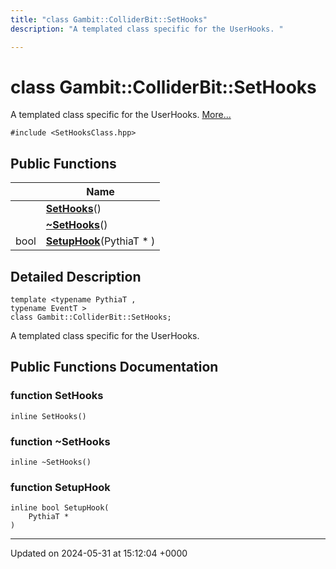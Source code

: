 ```yaml
---
title: "class Gambit::ColliderBit::SetHooks"
description: "A templated class specific for the UserHooks. "

---
```


# class Gambit::ColliderBit::SetHooks



A templated class specific for the UserHooks.  [More...](#detailed-description)


`#include <SetHooksClass.hpp>`

## Public Functions

|                | Name           |
| -------------- | -------------- |
| | **[SetHooks](/documentation/code/classes/classgambit_1_1colliderbit_1_1sethooks/#function-sethooks)**() |
| | **[~SetHooks](/documentation/code/classes/classgambit_1_1colliderbit_1_1sethooks/#function-sethooks)**() |
| bool | **[SetupHook](/documentation/code/classes/classgambit_1_1colliderbit_1_1sethooks/#function-setuphook)**(PythiaT * ) |

## Detailed Description

```
template <typename PythiaT ,
typename EventT >
class Gambit::ColliderBit::SetHooks;
```

A templated class specific for the UserHooks. 
## Public Functions Documentation

### function SetHooks

```
inline SetHooks()
```


### function ~SetHooks

```
inline ~SetHooks()
```


### function SetupHook

```
inline bool SetupHook(
    PythiaT * 
)
```


-------------------------------

Updated on 2024-05-31 at 15:12:04 +0000